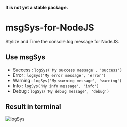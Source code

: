 **It is not yet a stable package.**

# msgSys-for-NodeJS
Stylize and Time the console.log message for NodeJS.

## Use msgSys

- Success : `logSys('My success message', 'success')`
- Error : `logSys('My error message', 'error')`
- Warning : `logSys('My warning message', 'warning')`
- Info : `logSys('My info message', 'info')`
- Debug : `logSys('My debug message', 'debug')`

## Result in terminal

![logSys](https://i.imgur.com/QPR4vjH.png)